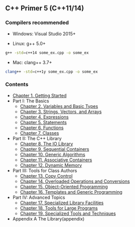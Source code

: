 ## C++ Primer 5 (C++11/14)

### Compilers recommended
 * Windows: Visual Studio 2015+ 
 
 * Linux: g++ 5.0+     
```bash
g++ -std=c++14 some_ex.cpp -o some_ex
```
 
 * Mac: clang++ 3.7+
```bash
clang++ -std=c++1y some_ex.cpp -o some_ex
```

### Contents

- [Chapter 1. Getting Started](ch01/)
- Part I: The Basics
  - [Chapter 2. Variables and Basic Types](ch02/)
  - [Chapter 3. Strings, Vectors, and Arrays](ch03/)
  - [Chapter 4. Expressions](ch04/)
  - [Chapter 5. Statements](ch05/)
  - [Chapter 6. Functions](ch06/)
  - [Chapter 7. Classes](ch07/)
- Part II: The C++ Library
  - [Chapter 8. The IO Library](ch08/)
  - [Chapter 9. Sequential Containers](ch09/)
  - [Chapter 10. Generic Algorithms](ch10/)
  - [Chapter 11. Associative Containers](ch11/)
  - [Chapter 12. Dynamic Memory](ch12/)
- Part III: Tools for Class Authors
  - [Chapter 13. Copy Control](ch13/)
  - [Chapter 14. Overloaded Operations and Conversions](ch14/)
  - [Chapter 15. Object-Oriented Programming](ch15/)
  - [Chapter 16. Templates and Generic Programming](ch16)
- Part IV:  Advanced Topics
  - [Chapter 17. Specialized Library Facilities](ch17)
  - [Chapter 18. Tools for Large Programs](ch18)
  - [Chapter 19. Specialized Tools and Techniques](ch19)
- Appendix A  The Library(appendix)